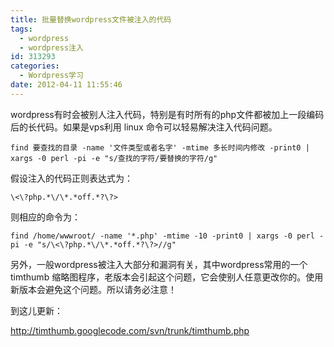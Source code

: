 ```yaml
---
title: 批量替换wordpress文件被注入的代码
tags:
  - wordpress
  - wordpress注入
id: 313293
categories:
  - Wordpress学习
date: 2012-04-11 11:55:46
---
```


wordpress有时会被别人注入代码，特别是有时所有的php文件都被加上一段编码后的长代码。如果是vps利用 linux 命令可以轻易解决注入代码问题。

```
find 要查找的目录 -name '文件类型或者名字' -mtime 多长时间内修改 -print0 | xargs -0 perl -pi -e "s/查找的字符/要替换的字符/g"
```
假设注入的代码正则表达式为：

```
\<\?php.*\/\*.*off.*?\?>
```
则相应的命令为：

```
find /home/wwwroot/ -name '*.php' -mtime -10 -print0 | xargs -0 perl -pi -e "s/\<\?php.*\/\*.*off.*?\?>//g"
```

另外，一般wordpress被注入大部分和漏洞有关，其中wordpress常用的一个timthumb 缩略图程序，老版本会引起这个问题，它会使别人任意更改你的。使用新版本会避免这个问题。所以请务必注意！

到这儿更新：

http://timthumb.googlecode.com/svn/trunk/timthumb.php